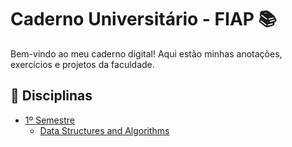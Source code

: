 # Caderno Universitário - FIAP 📚  

Bem-vindo ao meu caderno digital! Aqui estão minhas anotações, exercícios e projetos da faculdade.  

## 📖 Disciplinas  
- [1º Semestre](Semestre-1)  
  - [Data Structures and Algorithms](Semestre-1/Data-Structures-and-Algorithms) 
  
